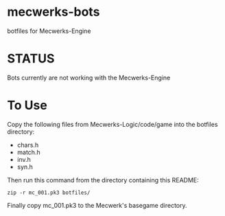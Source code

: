 mecwerks-bots
==============

botfiles for Mecwerks-Engine

STATUS
==============
Bots currently are not working with the Mecwerks-Engine

To Use
==============

Copy the following files from Mecwerks-Logic/code/game 
into the botfiles directory:

- chars.h
- match.h
- inv.h
- syn.h

Then run this command from the directory containing this README:

``
zip -r mc_001.pk3 botfiles/
``

Finally copy mc_001.pk3 to the Mecwerk's basegame directory.
